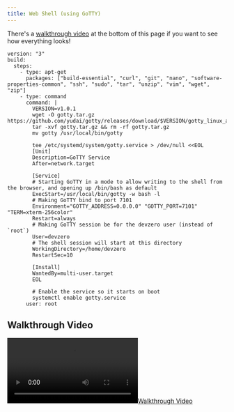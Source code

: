 ```yaml
---
title: Web Shell (using GoTTY)
---
```


There's a [walkthrough video](#walkthrough-video) at the bottom of this page if you want to see how everything looks!

```
version: "3"
build:
  steps:
    - type: apt-get
      packages: ["build-essential", "curl", "git", "nano", "software-properties-common", "ssh", "sudo", "tar", "unzip", "vim", "wget", "zip"]
    - type: command
      command: |
        VERSION=v1.0.1
        wget -O gotty.tar.gz https://github.com/yudai/gotty/releases/download/$VERSION/gotty_linux_amd64.tar.gz
        tar -xvf gotty.tar.gz && rm -rf gotty.tar.gz
        mv gotty /usr/local/bin/gotty

        tee /etc/systemd/system/gotty.service > /dev/null <<EOL
        [Unit]
        Description=GoTTY Service
        After=network.target

        [Service]
        # Starting GoTTY in a mode to allow writing to the shell from the browser, and opening up /bin/bash as default
        ExecStart=/usr/local/bin/gotty -w bash -l
        # Making GoTTY bind to port 7101
        Environment="GOTTY_ADDRESS=0.0.0.0" "GOTTY_PORT=7101" "TERM=xterm-256color"
        Restart=always
        # Making GoTTY session be for the devzero user (instead of `root`)
        User=devzero
        # The shell session will start at this directory
        WorkingDirectory=/home/devzero
        RestartSec=10

        [Install]
        WantedBy=multi-user.target
        EOL

        # Enable the service so it starts on boot
        systemctl enable gotty.service
      user: root
```

## Walkthrough Video

[![Walkthrough Video](https://devzero.b-cdn.net/Web%20shell.mp4)](https://devzero.b-cdn.net/Web%20shell.mp4)
